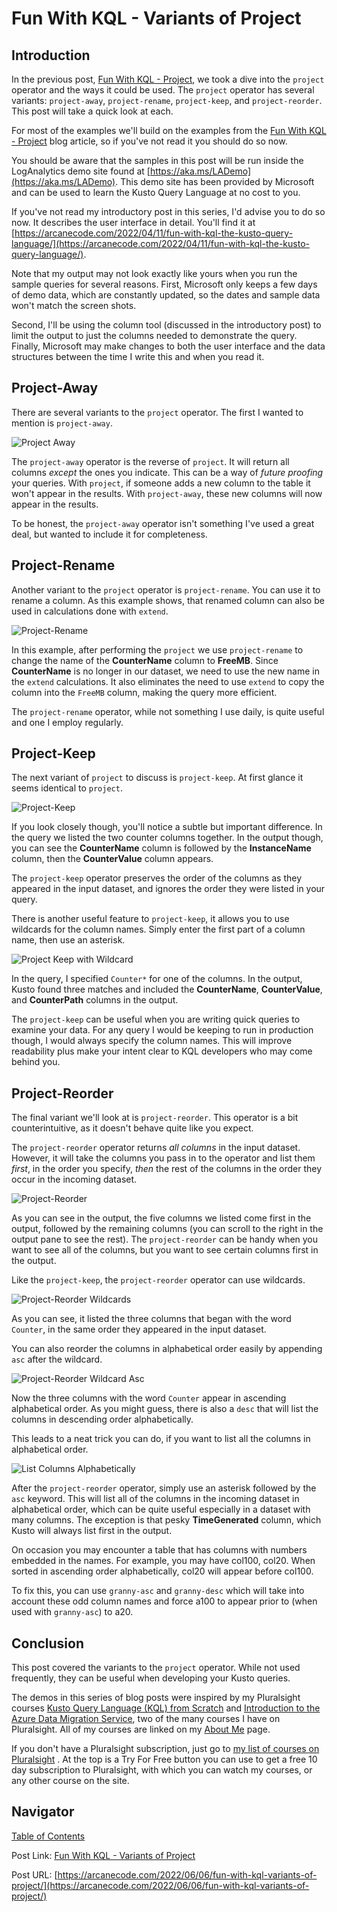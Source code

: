 # Fun With KQL - Variants of Project

## Introduction

In the previous post, [Fun With KQL - Project](https://arcanecode.com/2022/05/30/fun-with-kql-project/), we took a dive into the `project` operator and the ways it could be used. The `project` operator has several variants: `project-away`, `project-rename`, `project-keep`, and `project-reorder`. This post will take a quick look at each.

For most of the examples we'll build on the examples from the [Fun With KQL - Project](https://arcanecode.com/2022/05/30/fun-with-kql-project/) blog article, so if you've not read it you should do so now.

You should be aware that the samples in this post will be run inside the LogAnalytics demo site found at [https://aka.ms/LADemo](https://aka.ms/LADemo). This demo site has been provided by Microsoft and can be used to learn the Kusto Query Language at no cost to you.

If you've not read my introductory post in this series, I'd advise you to do so now. It describes the user interface in detail. You'll find it at [https://arcanecode.com/2022/04/11/fun-with-kql-the-kusto-query-language/](https://arcanecode.com/2022/04/11/fun-with-kql-the-kusto-query-language/).

Note that my output may not look exactly like yours when you run the sample queries for several reasons. First, Microsoft only keeps a few days of demo data, which are constantly updated, so the dates and sample data won't match the screen shots.

Second, I'll be using the column tool (discussed in the introductory post) to limit the output to just the columns needed to demonstrate the query. Finally, Microsoft may make changes to both the user interface and the data structures between the time I write this and when you read it.

## Project-Away

There are several variants to the `project` operator. The first I wanted to mention is `project-away`.

![Project Away](05.03.01_Project_Away.png)

The `project-away` operator is the reverse of `project`. It will return all columns _except_ the ones you indicate. This can be a way of _future proofing_ your queries. With `project`, if someone adds a new column to the table it won't appear in the results. With `project-away`, these new columns will now appear in the results.

To be honest, the `project-away` operator isn't something I've used a great deal, but wanted to include it for completeness.

## Project-Rename

Another variant to the `project` operator is `project-rename`. You can use it to rename a column. As this example shows, that renamed column can also be used in calculations done with `extend`.

![Project-Rename](05.03.02_Project_Rename.png)

In this example, after performing the `project` we use `project-rename` to change the name of the **CounterName** column to **FreeMB**. Since **CounterName** is no longer in our dataset, we need to use the new name in the `extend` calculations. It also eliminates the need to use `extend` to copy the column into the `FreeMB` column, making the query more efficient.

The `project-rename` operator, while not something I use daily, is quite useful and one I employ regularly.

## Project-Keep

The next variant of `project` to discuss is `project-keep`. At first glance it seems identical to `project`.

![Project-Keep](05.03.03_Project_Keep.png)

If you look closely though, you'll notice a subtle but important difference. In the query we listed the two counter columns together. In the output though, you can see the **CounterName** column is followed by the **InstanceName** column, then the **CounterValue** column appears.

The `project-keep`  operator preserves the order of the columns as they appeared in the input dataset, and ignores the order they were listed in your query.

There is another useful feature to `project-keep`, it allows you to use wildcards for the column names. Simply enter the first part of a column name, then use an asterisk.

![Project Keep with Wildcard](05.03.04_Project_Keep_Wildcard.png)

In the query, I specified `Counter*` for one of the columns. In the output, Kusto found three matches and included the **CounterName**, **CounterValue**, and **CounterPath** columns in the output.

The `project-keep` can be useful when you are writing quick queries to examine your data. For any query I would be keeping to run in production though, I would always specify the column names. This will improve readability plus make your intent clear to KQL developers who may come behind you.

## Project-Reorder

The final variant we'll look at is `project-reorder`. This operator is a bit counterintuitive, as it doesn't behave quite like you expect.

The `project-reorder` operator returns _all columns_ in the input dataset. However, it will take the columns you pass in to the operator and list them _first_, in the order you specify, _then_ the rest of the columns in the order they occur in the incoming dataset.

![Project-Reorder](05.03.05_Project_Reorder.png)

As you can see in the output, the five columns we listed come first in the output, followed by the remaining columns (you can scroll to the right in the output pane to see the rest). The `project-reorder` can be handy when you want to see all of the columns, but you want to see certain columns first in the  output.

Like the `project-keep`, the `project-reorder` operator can use wildcards.

![Project-Reorder Wildcards](05.03.06_Project_Wildcard.png)

As you can see, it listed the three columns that began with the word `Counter`, in the same order they appeared in the input dataset.

You can also reorder the columns in alphabetical order easily by appending `asc` after the wildcard.

![Project-Reorder Wildcard Asc](05.03.07_Project_Wildcard_Asc.png)

Now the three columns with the word `Counter` appear in ascending alphabetical order. As you might guess, there is also a `desc` that will list the columns in descending order alphabetically.

This leads to a neat trick you can do, if you want to list all the columns in alphabetical order.

![List Columns Alphabetically](05.03.08_Project_Wildcard_All_Columns_Asc.png)

After the `project-reorder` operator, simply use an asterisk followed by the `asc` keyword. This will list all of the columns in the incoming dataset in alphabetical order, which can be quite useful especially in a dataset with many columns. The exception is that pesky **TimeGenerated** column, which Kusto will always list first in the output.

On occasion you may encounter a table that has columns with numbers embedded in the names. For example, you may have col100, col20. When sorted in ascending order alphabetically, col20 will appear before col100.

To fix this, you can use `granny-asc` and `granny-desc` which will take into account these odd column names and force a100 to appear prior to (when used with `granny-asc`) to a20.

## Conclusion

This post covered the variants to the `project` operator. While not used frequently, they can be useful when developing your Kusto queries.

The demos in this series of blog posts were inspired by my Pluralsight courses [Kusto Query Language (KQL) from Scratch](https://pluralsight.pxf.io/MXDo5o) and [Introduction to the Azure Data Migration Service](https://pluralsight.pxf.io/2rQXjQ), two of the many courses I have on Pluralsight. All of my courses are linked on my [About Me](https://arcanecode.com/info/) page.

If you don't have a Pluralsight subscription, just go to [my list of courses on Pluralsight](https://pluralsight.pxf.io/kjz6jn) . At the top is a Try For Free button you can use to get a free 10 day subscription to Pluralsight, with which you can watch my courses, or any other course on the site.

## Navigator
[Table of Contents](../Table%20of%20Contents.md)

Post Link: [Fun With KQL - Variants of Project](https://arcanecode.com/2022/06/06/fun-with-kql-variants-of-project/)

Post URL: [https://arcanecode.com/2022/06/06/fun-with-kql-variants-of-project/](https://arcanecode.com/2022/06/06/fun-with-kql-variants-of-project/)
